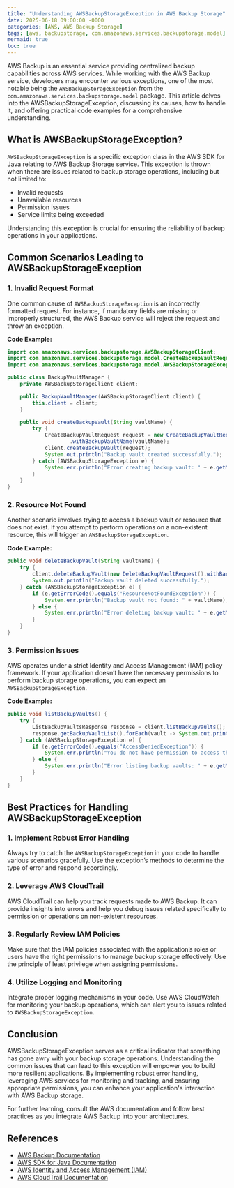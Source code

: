 ```yaml
---
title: "Understanding AWSBackupStorageException in AWS Backup Storage"
date: 2025-06-18 09:00:00 -0000
categories: [AWS, AWS Backup Storage]
tags: [aws, backupstorage, com.amazonaws.services.backupstorage.model]
mermaid: true
toc: true
---
```



AWS Backup is an essential service providing centralized backup capabilities across AWS services. While working with the AWS Backup service, developers may encounter various exceptions, one of the most notable being the `AWSBackupStorageException` from the `com.amazonaws.services.backupstorage.model` package. This article delves into the AWSBackupStorageException, discussing its causes, how to handle it, and offering practical code examples for a comprehensive understanding.

## What is AWSBackupStorageException?

`AWSBackupStorageException` is a specific exception class in the AWS SDK for Java relating to AWS Backup Storage service. This exception is thrown when there are issues related to backup storage operations, including but not limited to:

- Invalid requests
- Unavailable resources
- Permission issues
- Service limits being exceeded

Understanding this exception is crucial for ensuring the reliability of backup operations in your applications.

## Common Scenarios Leading to AWSBackupStorageException

### 1. Invalid Request Format

One common cause of `AWSBackupStorageException` is an incorrectly formatted request. For instance, if mandatory fields are missing or improperly structured, the AWS Backup service will reject the request and throw an exception.

**Code Example:**
```java
import com.amazonaws.services.backupstorage.AWSBackupStorageClient;
import com.amazonaws.services.backupstorage.model.CreateBackupVaultRequest;
import com.amazonaws.services.backupstorage.model.AWSBackupStorageException;

public class BackupVaultManager {
    private AWSBackupStorageClient client;

    public BackupVaultManager(AWSBackupStorageClient client) {
        this.client = client;
    }

    public void createBackupVault(String vaultName) {
        try {
            CreateBackupVaultRequest request = new CreateBackupVaultRequest()
                    .withBackupVaultName(vaultName);
            client.createBackupVault(request);
            System.out.println("Backup vault created successfully.");
        } catch (AWSBackupStorageException e) {
            System.err.println("Error creating backup vault: " + e.getMessage());
        }
    }
}
```

### 2. Resource Not Found

Another scenario involves trying to access a backup vault or resource that does not exist. If you attempt to perform operations on a non-existent resource, this will trigger an `AWSBackupStorageException`.

**Code Example:**
```java
public void deleteBackupVault(String vaultName) {
    try {
        client.deleteBackupVault(new DeleteBackupVaultRequest().withBackupVaultName(vaultName));
        System.out.println("Backup vault deleted successfully.");
    } catch (AWSBackupStorageException e) {
        if (e.getErrorCode().equals("ResourceNotFoundException")) {
            System.err.println("Backup vault not found: " + vaultName);
        } else {
            System.err.println("Error deleting backup vault: " + e.getMessage());
        }
    }
}
```

### 3. Permission Issues

AWS operates under a strict Identity and Access Management (IAM) policy framework. If your application doesn’t have the necessary permissions to perform backup storage operations, you can expect an `AWSBackupStorageException`.

**Code Example:**
```java
public void listBackupVaults() {
    try {
        ListBackupVaultsResponse response = client.listBackupVaults();
        response.getBackupVaultList().forEach(vault -> System.out.println(vault.getBackupVaultName()));
    } catch (AWSBackupStorageException e) {
        if (e.getErrorCode().equals("AccessDeniedException")) {
            System.err.println("You do not have permission to access the backup vaults.");
        } else {
            System.err.println("Error listing backup vaults: " + e.getMessage());
        }
    }
}
```

## Best Practices for Handling AWSBackupStorageException

### 1. Implement Robust Error Handling

Always try to catch the `AWSBackupStorageException` in your code to handle various scenarios gracefully. Use the exception’s methods to determine the type of error and respond accordingly.

### 2. Leverage AWS CloudTrail

AWS CloudTrail can help you track requests made to AWS Backup. It can provide insights into errors and help you debug issues related specifically to permission or operations on non-existent resources.

### 3. Regularly Review IAM Policies

Make sure that the IAM policies associated with the application’s roles or users have the right permissions to manage backup storage effectively. Use the principle of least privilege when assigning permissions.

### 4. Utilize Logging and Monitoring

Integrate proper logging mechanisms in your code. Use AWS CloudWatch for monitoring your backup operations, which can alert you to issues related to `AWSBackupStorageException`.

## Conclusion

AWSBackupStorageException serves as a critical indicator that something has gone awry with your backup storage operations. Understanding the common issues that can lead to this exception will empower you to build more resilient applications. By implementing robust error handling, leveraging AWS services for monitoring and tracking, and ensuring appropriate permissions, you can enhance your application's interaction with AWS Backup storage.

For further learning, consult the AWS documentation and follow best practices as you integrate AWS Backup into your architectures.

## References

- [AWS Backup Documentation](https://docs.aws.amazon.com/aws-backup/latest/devguide/whatisbackup.html)
- [AWS SDK for Java Documentation](https://docs.aws.amazon.com/sdk-for-java/latest/developer-guide/home.html)
- [AWS Identity and Access Management (IAM)](https://aws.amazon.com/iam/)
- [AWS CloudTrail Documentation](https://aws.amazon.com/cloudtrail/)